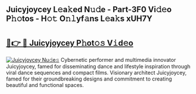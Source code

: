 ## Juicyjoycey L𝚎a𝚔ed N𝚞𝚍e - Part-3F0 Vi𝚍𝚎o P𝚑𝚘tos - H𝚘𝚝 O𝚗𝚕yf𝚊ns L𝚎a𝚔s xUH7Y

# <h2><a href="http://kf8g4b.oniu.top/?m=Juicyjoycey">🔗👉 🔴 Juicyjoycey P𝚑ot𝚘𝚜 V𝚒d𝚎o</a></h2>

[![Juicyjoycey Nu𝚍e𝚜](https://i.imgur.com/0qMVB7G.gif)](http://kf8g4b.oniu.top/?m=Juicyjoycey)
Cybernetic performer and multimedia innovator Juicyjoycey, famed for disseminating dance and lifestyle inspiration through viral dance sequences and compact films. Visionary architect Juicyjoycey, famed for their groundbreaking designs and commitment to creating beautiful and functional spaces.  
